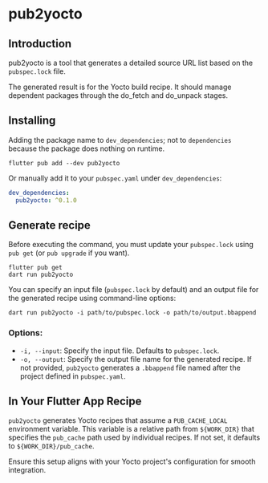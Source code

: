 # pub2yocto

## Introduction
pub2yocto is a tool that generates a detailed source URL list based on the `pubspec.lock` file.

The generated result is for the Yocto build recipe. It should manage dependent packages through the do_fetch and do_unpack stages.

## Installing

Adding the package name to `dev_dependencies`; not to `dependencies` because the package does nothing on runtime.

```shell
flutter pub add --dev pub2yocto
```

Or manually add it to your `pubspec.yaml` under `dev_dependencies`:

```yaml
dev_dependencies:
  pub2yocto: ^0.1.0
```

## Generate recipe

Before executing the command, you must update your `pubspec.lock` using `pub get` (or `pub upgrade` if you want).

```shell
flutter pub get
dart run pub2yocto
```

You can specify an input file (`pubspec.lock` by default) and an output file for the generated recipe using command-line options:

```shell
dart run pub2yocto -i path/to/pubspec.lock -o path/to/output.bbappend
```

### Options:

- `-i, --input`: Specify the input file. Defaults to `pubspec.lock`.
- `-o, --output`: Specify the output file name for the generated recipe. If not provided, `pub2yocto` generates a `.bbappend` file named after the project defined in `pubspec.yaml`.

## In Your Flutter App Recipe

`pub2yocto` generates Yocto recipes that assume a `PUB_CACHE_LOCAL` environment variable. This variable is a relative path from `${WORK_DIR}` that specifies the `pub_cache` path used by individual recipes. If not set, it defaults to `${WORK_DIR}/pub_cache`.

Ensure this setup aligns with your Yocto project's configuration for smooth integration.

